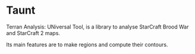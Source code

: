 # Taunt
Terran Analysis: UNiversal Tool, is a library to analyse StarCraft
Brood War and StarCraft 2 maps. 

Its main features are to make regions and compute their contours.
